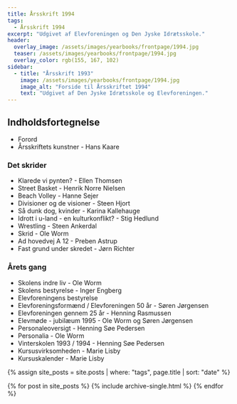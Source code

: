 ```yaml
---
title: Årsskrift 1994
tags:
  - Årsskrift 1994
excerpt: "Udgivet af Elevforeningen og Den Jyske Idrætsskole."
header:
  overlay_image: /assets/images/yearbooks/frontpage/1994.jpg
  teaser: /assets/images/yearbooks/frontpage/1994.jpg
  overlay_color: rgb(155, 167, 102)
sidebar:
  - title: "Årsskrift 1993"
    image: /assets/images/yearbooks/frontpage/1994.jpg
    image_alt: "Forside til Årsskriftet 1994"
    text: "Udgivet af Den Jyske Idrætsskole og Elevforeningen."
---
```


## Indholdsfortegnelse

- Forord
- Årsskriftets kunstner - Hans Kaare

### Det skrider

- Klarede vi pynten? - Ellen Thomsen
- Street Basket - Henrik Norre Nielsen
- Beach Volley - Hanne Sejer
- Divisioner og de visioner - Steen Hjort
- Så dunk dog, kvinder - Karina Kallehauge
- Idrott i u-land - en kulturkonflikt? - Stig Hedlund
- Wrestling - Steen Ankerdal
- Skrid - Ole Worm
- Ad hovedvej A 12 - Preben Astrup
- Fast grund under skredet - Jørn Richter

### Årets gang

- Skolens indre liv - Ole Worm
- Skolens bestyrelse - Inger Engberg
- Elevforeningens bestyrelse
- Elevforeningsformænd / Elevforeningen 50 år - Søren Jørgensen
- Elevforeningen gennem 25 år - Henning Rasmussen
- Elevmøde - jubilæum 1995 - Ole Worm og Søren Jørgensen
- Personaleoversigt - Henning Søe Pedersen
- Personalia - Ole Worm
- Vinterskolen 1993 / 1994 - Henning Søe Pedersen
- Kursusvirksomheden - Marie Lisby
- Kursuskalender - Marie Lisby

{% assign site_posts = site.posts | where: "tags", page.title | sort: "date" %}

<div class="grid__wrapper">
  {% for post in site_posts %}
    {% include archive-single.html %}
  {% endfor %}
</div>

